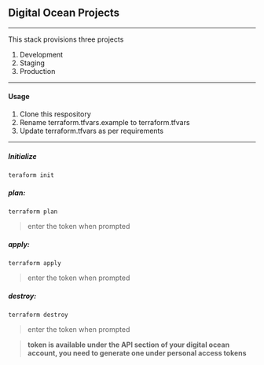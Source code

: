 ## Digital Ocean Projects 

----------

This stack provisions three projects 

1) Development
2) Staging
3) Production
----------


#### Usage

1) Clone this respository
2) Rename terraform.tfvars.example to terraform.tfvars
3) Update terraform.tfvars as per requirements

----------

##### Initialize 

  `teraform init`

##### plan:
  `terraform plan`

> enter the token when prompted


##### apply:
  `terraform apply`

> enter the token when prompted

##### destroy:
  `terraform destroy`

> enter the token when prompted


> **token is available under the API section of your digital ocean account, you need to generate one under personal access tokens**

